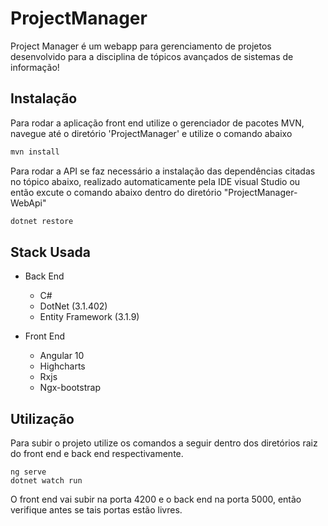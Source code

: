 # ProjectManager
Project Manager é um webapp para gerenciamento de projetos desenvolvido para a disciplina de tópicos avançados de sistemas de informação!

## Instalação
Para rodar a aplicação front end utilize o gerenciador de pacotes MVN, navegue até o diretório 'ProjectManager' e utilize o comando abaixo

```bash
mvn install 
```
Para rodar a API se faz necessário a instalação das dependências citadas no tópico abaixo, realizado automaticamente pela IDE visual Studio ou então excute o comando abaixo dentro do diretório "ProjectManager-WebApi"


```bash
dotnet restore
```

## Stack Usada

* Back End
    * C#
    * DotNet (3.1.402)
    * Entity Framework (3.1.9)

* Front End
    * Angular 10
    * Highcharts
    * Rxjs
    * Ngx-bootstrap



## Utilização
Para subir o projeto utilize os comandos a seguir dentro dos diretórios raiz do front end e back end respectivamente.

```
ng serve
dotnet watch run
```


O front end vai subir na porta 4200 e o back end na porta 5000, então verifique antes se tais portas estão livres.
